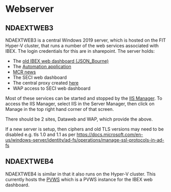 # Webserver

## NDAEXTWEB3

NDAEXTWEB3 is a central Windows 2019 server, which is hosted on the FIT Hyper-V cluster, that runs a number of the web services associated with IBEX. The login credentials for this are in sharepoint. The server holds:

* The [old IBEX web dashboard (JSON_Bourne)](/webdashboard/Web-Dashboard)
* The [Automation application](/processes/git_and_github/Automation-Application)
* [MCR news](https://www.isis.stfc.ac.uk/Pages/MCR-News.aspx)
* The SECI web dashboard
* The central proxy created [here](https://github.com/ISISComputingGroup/IBEX/issues/5112)
* WAP access to SECI web dashboard


Most of these services can be started and stopped by the [IIS Manager](https://www.iis.net/). To access the IIS Manager, select IIS in the Server Manager, then click on Manage in the top right hand corner of that screen. 

There should be 2 sites, Dataweb and WAP, which provide the above.

If a new server is setup, then ciphers and old TLS versions may need to be disabled e.g. tls 1.0 and 1.1 as per https://docs.microsoft.com/en-us/windows-server/identity/ad-fs/operations/manage-ssl-protocols-in-ad-fs


## NDAEXTWEB4

NDAEXTWEB4 is similar in that it also runs on the Hyper-V cluster. This currently hosts the [PVWS](/webdashboard/PVWS) which is a PVWS instance for the IBEX web dashboard. 
